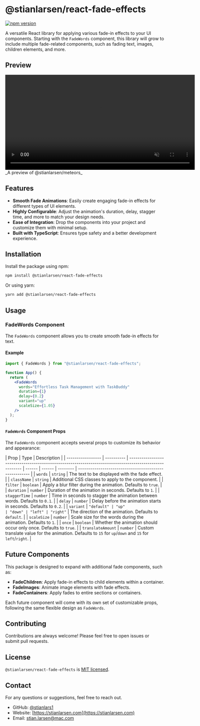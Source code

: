 # @stianlarsen/react-fade-effects

[![npm version](https://badge.fury.io/js/%40stianlarsen%2Fmeteors.svg)](https://badge.fury.io/js/%40stianlarsen%2Fmeteors)

A versatile React library for applying various fade-in effects to your UI components. Starting with the `FadeWords` component, this library will grow to include multiple fade-related components, such as fading text, images, children elements, and more.

## Preview

<video width="600" autoplay loop muted>
  <source src="https://github.com/Stianlars1/meteors/raw/cfb5a83c7efa64f948d8ee75773a4e8c6864a7f8/meteors.mp4" type="video/mp4">
  Your browser does not support the video tag.
</video>
_A preview of @stianlarsen/meteors_

## Features

- **Smooth Fade Animations**: Easily create engaging fade-in effects for different types of UI elements.
- **Highly Configurable**: Adjust the animation's duration, delay, stagger time, and more to match your design needs.
- **Ease of Integration**: Drop the components into your project and customize them with minimal setup.
- **Built with TypeScript**: Ensures type safety and a better development experience.

## Installation

Install the package using npm:

```bash
npm install @stianlarsen/react-fade-effects
```

Or using yarn:

```bash
yarn add @stianlarsen/react-fade-effects
```

## Usage

### FadeWords Component

The `FadeWords` component allows you to create smooth fade-in effects for text.

#### Example

```jsx
import { FadeWords } from "@stianlarsen/react-fade-effects";

function App() {
  return (
    <FadeWords
      words="Effortless Task Management with TaskBuddy"
      duration={1}
      delay={0.2}
      variant="up"
      scaleSize={1.05}
    />
  );
}
```

#### `FadeWords` Component Props

The `FadeWords` component accepts several props to customize its behavior and appearance:

| Prop              | Type       | Description                                                                                             |
| ----------------- | ---------- | ------------------------------------------------------------------------------------------------------- | ------ | ------ | -------- | ------------------------------------------------------ |
| `words`           | `string`   | The text to be displayed with the fade effect.                                                          |
| `className`       | `string`   | Additional CSS classes to apply to the component.                                                       |
| `filter`          | `boolean`  | Apply a blur filter during the animation. Defaults to `true`.                                           |
| `duration`        | `number`   | Duration of the animation in seconds. Defaults to `1`.                                                  |
| `staggerTime`     | `number`   | Time in seconds to stagger the animation between words. Defaults to `0.1`.                              |
| `delay`           | `number`   | Delay before the animation starts in seconds. Defaults to `0.2`.                                        |
| `variant`         | `"default" | "up"                                                                                                    | "down" | "left" | "right"` | The direction of the animation. Defaults to `default`. |
| `scaleSize`       | `number`   | Scale size for the words during the animation. Defaults to `1`.                                         |
| `once`            | `boolean`  | Whether the animation should occur only once. Defaults to `true`.                                       |
| `translateAmount` | `number`   | Custom translate value for the animation. Defaults to `15` for `up`/`down` and `15` for `left`/`right`. |

## Future Components

This package is designed to expand with additional fade components, such as:

- **FadeChildren**: Apply fade-in effects to child elements within a container.
- **FadeImages**: Animate image elements with fade effects.
- **FadeContainers**: Apply fades to entire sections or containers.

Each future component will come with its own set of customizable props, following the same flexible design as `FadeWords`.

## Contributing

Contributions are always welcome! Please feel free to open issues or submit pull requests.

## License

`@stianlarsen/react-fade-effects` is [MIT licensed](./LICENSE).

## Contact

For any questions or suggestions, feel free to reach out.

- GitHub: [@stianlars1](https://github.com/stianlars1)
- Website: [https://stianlarsen.com](https://stianlarsen.com)
- Email: [stian.larsen@mac.com](mailto:stian.larsen@mac.com)
